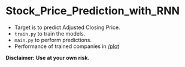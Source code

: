 # Stock_Price_Prediction_with_RNN
- Target is to predict Adjusted Closing Price.
- `train.py` to train the models.
- `main.py` to perform predictions.
- Performance of trained companies in [/plot](https://github.com/Shoot-to-root/Stock_Price_Prediction_with_RNN/tree/main/plot)

**Disclaimer: Use at your own risk.**
